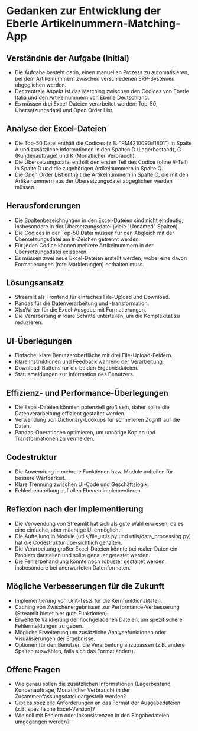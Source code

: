 # Gedanken zur Entwicklung der Eberle Artikelnummern-Matching-App

## Verständnis der Aufgabe (Initial)
- Die Aufgabe besteht darin, einen manuellen Prozess zu automatisieren, bei dem Artikelnummern zwischen verschiedenen ERP-Systemen abgeglichen werden.
- Der zentrale Aspekt ist das Matching zwischen den Codices von Eberle Italia und den Artikelnummern von Eberle Deutschland.
- Es müssen drei Excel-Dateien verarbeitet werden: Top-50, Übersetzungsdatei und Open Order List.

## Analyse der Excel-Dateien
- Die Top-50 Datei enthält die Codices (z.B. "RM4210090#1801") in Spalte A und zusätzliche Informationen in den Spalten D (Lagerbestand), G (Kundenaufträge) und K (Monatlicher Verbrauch).
- Die Übersetzungsdatei enthält den ersten Teil des Codice (ohne #-Teil) in Spalte D und die zugehörigen Artikelnummern in Spalte Q.
- Die Open Order List enthält die Artikelnummern in Spalte C, die mit den Artikelnummern aus der Übersetzungsdatei abgeglichen werden müssen.

## Herausforderungen
- Die Spaltenbezeichnungen in den Excel-Dateien sind nicht eindeutig, insbesondere in der Übersetzungsdatei (viele "Unnamed" Spalten).
- Die Codices in der Top-50 Datei müssen für den Abgleich mit der Übersetzungsdatei am #-Zeichen getrennt werden.
- Für jeden Codice können mehrere Artikelnummern in der Übersetzungsdatei existieren.
- Es müssen zwei neue Excel-Dateien erstellt werden, wobei eine davon Formatierungen (rote Markierungen) enthalten muss.

## Lösungsansatz
- Streamlit als Frontend für einfaches File-Upload und Download.
- Pandas für die Datenverarbeitung und -transformation.
- XlsxWriter für die Excel-Ausgabe mit Formatierungen.
- Die Verarbeitung in klare Schritte unterteilen, um die Komplexität zu reduzieren.

## UI-Überlegungen
- Einfache, klare Benutzeroberfläche mit drei File-Upload-Feldern.
- Klare Instruktionen und Feedback während der Verarbeitung.
- Download-Buttons für die beiden Ergebnisdateien.
- Statusmeldungen zur Information des Benutzers.

## Effizienz- und Performance-Überlegungen
- Die Excel-Dateien könnten potenziell groß sein, daher sollte die Datenverarbeitung effizient gestaltet werden.
- Verwendung von Dictionary-Lookups für schnelleren Zugriff auf die Daten.
- Pandas-Operationen optimieren, um unnötige Kopien und Transformationen zu vermeiden.

## Codestruktur
- Die Anwendung in mehrere Funktionen bzw. Module aufteilen für bessere Wartbarkeit.
- Klare Trennung zwischen UI-Code und Geschäftslogik.
- Fehlerbehandlung auf allen Ebenen implementieren.

## Reflexion nach der Implementierung
- Die Verwendung von Streamlit hat sich als gute Wahl erwiesen, da es eine einfache, aber mächtige UI ermöglicht.
- Die Aufteilung in Module (utils/file_utils.py und utils/data_processing.py) hat die Codestruktur übersichtlich gehalten.
- Die Verarbeitung großer Excel-Dateien könnte bei realen Daten ein Problem darstellen und sollte genauer getestet werden.
- Die Fehlerbehandlung könnte noch robuster gestaltet werden, insbesondere bei unerwarteten Datenformaten.

## Mögliche Verbesserungen für die Zukunft
- Implementierung von Unit-Tests für die Kernfunktionalitäten.
- Caching von Zwischenergebnissen zur Performance-Verbesserung (Streamlit bietet hier gute Funktionen).
- Erweiterte Validierung der hochgeladenen Dateien, um spezifischere Fehlermeldungen zu geben.
- Mögliche Erweiterung um zusätzliche Analysefunktionen oder Visualisierungen der Ergebnisse.
- Optionen für den Benutzer, die Verarbeitung anzupassen (z.B. andere Spalten auswählen, falls sich das Format ändert).

## Offene Fragen
- Wie genau sollen die zusätzlichen Informationen (Lagerbestand, Kundenaufträge, Monatlicher Verbrauch) in der Zusammenfassungsdatei dargestellt werden?
- Gibt es spezielle Anforderungen an das Format der Ausgabedateien (z.B. spezifische Excel-Version)?
- Wie soll mit Fehlern oder Inkonsistenzen in den Eingabedateien umgegangen werden? 